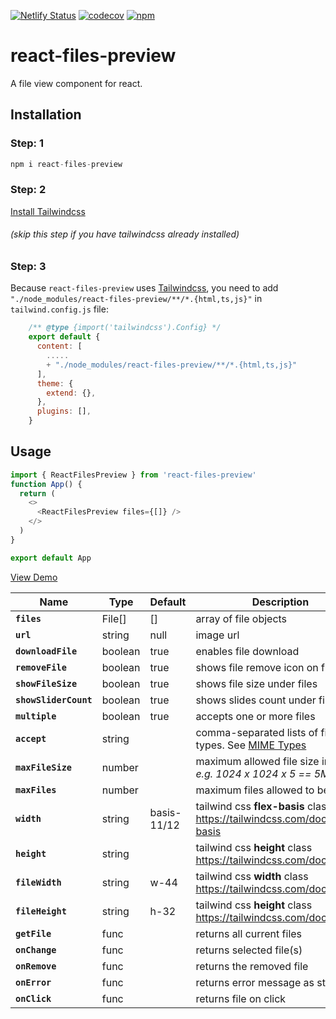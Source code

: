 
[![Netlify Status](https://api.netlify.com/api/v1/badges/f1c6d960-e969-4396-bdaa-33e245a72bf6/deploy-status)](https://app.netlify.com/sites/react-file-view/deploys)&nbsp;[![codecov](https://codecov.io/github/musama619/react-file-view/branch/main/graph/badge.svg?token=iBQkSenXLe)](https://codecov.io/github/musama619/react-file-view)&nbsp;[![npm](https://img.shields.io/npm/v/react-files-preview)](https://www.npmjs.com/package/react-files-preview)


# react-files-preview
A file view component for react.

## Installation 

### Step: 1
```js 
npm i react-files-preview
```

### Step: 2
[Install Tailwindcss](https://tailwindcss.com/docs/installation)
 ###### (skip this step if you have tailwindcss already installed)

### Step: 3
Because `react-files-preview` uses [Tailwindcss](https://tailwindcss.com), you need to add `"./node_modules/react-files-preview/**/*.{html,ts,js}"` in  `tailwind.config.js` file:


```js
    /** @type {import('tailwindcss').Config} */
    export default {
      content: [
        .....
        + "./node_modules/react-files-preview/**/*.{html,ts,js}" 
      ],
      theme: {
        extend: {},
      },
      plugins: [],
    }
```
## Usage

```js
import { ReactFilesPreview } from 'react-files-preview'
function App() {
  return (
    <>
      <ReactFilesPreview files={[]} />
    </>
  )
}

export default App
```

[View Demo](https://react-files-preview.netlify.app/)

| Name | Type  |  Default  | Description |
| ------------ | --------- | ------------ | --------- |
| **`files`** |  File[] | [] | array of file objects   |
|  **`url`** | string  | null  |  image url |
|  **`downloadFile`** | boolean  | true  | enables file download |
| **`removeFile`** | boolean  | true  | shows file remove icon on file hover  |
|  **`showFileSize`** | boolean  | true  | shows file size under files  |
|  **`showSliderCount`** | boolean  | true  | shows slides count under file slider  |
|  **`multiple`** | boolean  | true |  accepts one or more files |
|  **`accept`** | string  |   | comma-separated lists of file types. See [MIME Types](https://developer.mozilla.org/en-US/docs/Web/HTTP/Basics_of_HTTP/MIME_types/Common_types)  |
| **`maxFileSize`**  | number  |   |  maximum allowed file size in bytes *e.g. 1024  x 1024 x 5 == 5MB*  |
|  **`maxFiles`** | number  |   |maximum files allowed to be added   |
|  **`width`** | string  | basis-11/12   | tailwind css **flex-basis** class https://tailwindcss.com/docs/flex-basis   |
| **`height`**  | string  |  | tailwind css **height** class https://tailwindcss.com/docs/height  |
| **`fileWidth`**  |  string  |  w-44 |  tailwind css **width** class https://tailwindcss.com/docs/width |
| **`fileHeight`**  | string  | h-32 |  tailwind css **height** class https://tailwindcss.com/docs/height |
|  **`getFile`** | func  |   |  returns all current files  |
| **`onChange`**  | func  |   | returns selected file(s)  |
| **`onRemove`**  | func  |   | returns the removed file  |
|  **`onError`** | func  |   | returns error message as string  |
|  **`onClick`** | func  |   | returns file on click  |